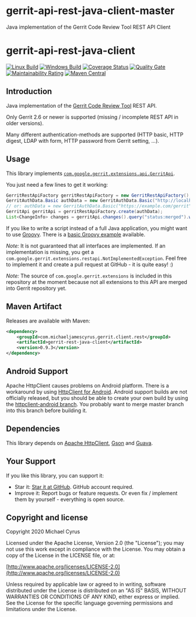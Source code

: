 # gerrit-api-rest-java-client-master
Java implementation of the Gerrit Code Review Tool REST API Client

gerrit-api-rest-java-client
======================

[![Linux Build](https://travis-ci.org/michaeljamescyrus/gerrit-rest-java-client.svg?branch=master)](https://travis-ci.org/michaeljamescyrus/gerrit-rest-java-client)
[![Windows Build](https://ci.appveyor.com/api/projects/status/ctm64o74lxdri26s/branch/master?svg=true)](https://ci.appveyor.com/project/michaeljamescyrus/gerrit-rest-java-client/branch/master)
[![Coverage Status](https://img.shields.io/coveralls/michaeljamescyrus/gerrit-rest-java-client.svg)](https://coveralls.io/r/michaeljamescyrus/gerrit-rest-java-client)
[![Quality Gate](https://sonarcloud.io/api/project_badges/measure?project=com.michaeljamescyrus.gerrit.client.rest%3Agerrit-rest-java-client&metric=alert_status)](https://sonarcloud.io/dashboard/index/com.michaeljamescyrus.gerrit.client.rest:gerrit-rest-java-client)
[![Maintainability Rating](https://sonarcloud.io/api/project_badges/measure?project=com.michaeljamescyrus.gerrit.client.rest%3Agerrit-rest-java-client&metric=sqale_rating)](https://sonarcloud.io/dashboard/index/com.michaeljamescyrus.gerrit.client.rest:gerrit-rest-java-client)
[![Maven Central](https://maven-badges.herokuapp.com/maven-central/com.michaeljamescyrus.gerrit.client.rest/gerrit-rest-java-client/badge.svg)](https://maven-badges.herokuapp.com/maven-central/com.michaeljamescyrus.gerrit.client.rest/gerrit-rest-java-client)

Introduction
-----------

Java implementation of the [Gerrit Code Review Tool] REST API.

Only Gerrit 2.6 or newer is supported (missing / incomplete REST API in older versions).

Many different authentication-methods are supported (HTTP basic, HTTP digest, LDAP with form,
HTTP password from Gerrit setting, ...).

[Gerrit Code Review Tool]: https://www.gerritcodereview.com/
[Gerrit IntelliJ Plugin]: https://github.com/michaeljamescyrus/gerrit-intellij-plugin


Usage
-------
This library implements <code>[com.google.gerrit.extensions.api.GerritApi]</code>.

You just need a few lines to get it working:
```java
GerritRestApiFactory gerritRestApiFactory = new GerritRestApiFactory();
GerritAuthData.Basic authData = new GerritAuthData.Basic("http://localhost:8080");
// or: authData = new GerritAuthData.Basic("https://example.com/gerrit", "user", "password");
GerritApi gerritApi = gerritRestApiFactory.create(authData);
List<ChangeInfo> changes = gerritApi.changes().query("status:merged").withLimit(10).get();
```

If you like to write a script instead of a full Java application, you might want to use [Groovy].
There is a [basic Groovy example] available.

_Note:_ It is not guaranteed that all interfaces are implemented. If an implementation is missing, you get a
<code>com.google.gerrit.extensions.restapi.NotImplementedException</code>. Feel free to implement it and create a pull
request at GitHub - it is quite easy! :)

_Note:_ The source of <code>com.google.gerrit.extensions</code> is included in this repository at the
moment because not all extensions to this API are merged into Gerrit repository yet.

[com.google.gerrit.extensions.api.GerritApi]: https://gerrit.googlesource.com/gerrit/+/HEAD/gerrit-extension-api/src/main/java/com/google/gerrit/extensions/api/GerritApi.java
[Groovy]: http://www.groovy-lang.org/
[basic Groovy example]: https://github.com/michaeljamescyrus/gerrit-rest-java-client/blob/master/examples/Basic.groovy

Maven Artifact
--------------
Releases are available with Maven:
```xml
<dependency>
    <groupId>com.michaeljamescyrus.gerrit.client.rest</groupId>
    <artifactId>gerrit-rest-java-client</artifactId>
    <version>0.9.3</version>
</dependency>
```

Android Support
---------------
Apache HttpClient causes problems on Android platform. There is a workaround by using [HttpClient for Android].
Android support builds are not officially released, but you should be able to create your own build by using the
[httpclient-android branch]. You probably want to merge master branch into this branch before building it.

[HttpClient for Android]: https://hc.apache.org/httpcomponents-client-4.3.x/android-port.html
[httpclient-android branch]: https://github.com/michaeljamescyrus/gerrit-rest-java-client/tree/httpclient-android

Dependencies
------------
This library depends on [Apache HttpClient], [Gson] and [Guava].

[Apache HttpClient]: https://hc.apache.org/httpcomponents-client-ga/
[Gson]: https://github.com/google/gson
[Guava]: https://github.com/google/guava

Your Support
------------
If you like this library, you can support it:
* Star it: [Star it at GitHub](https://github.com/michaeljamescyrus/gerrit-rest-java-client). GitHub account required.
* Improve it: Report bugs or feature requests. Or even fix / implement them by yourself - everything is open source.

Copyright and license
--------------------

Copyright 2020 Michael Cyrus

Licensed under the Apache License, Version 2.0 (the "License");
you may not use this work except in compliance with the License.
You may obtain a copy of the License in the LICENSE file, or at:

  [http://www.apache.org/licenses/LICENSE-2.0](http://www.apache.org/licenses/LICENSE-2.0)

Unless required by applicable law or agreed to in writing, software
distributed under the License is distributed on an "AS IS" BASIS,
WITHOUT WARRANTIES OR CONDITIONS OF ANY KIND, either express or implied.
See the License for the specific language governing permissions and
limitations under the License.
